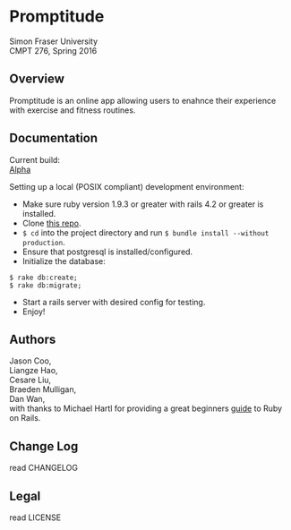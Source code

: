 Promptitude
=====
Simon Fraser University  
CMPT 276, Spring 2016

Overview
-----
Promptitude is an online app allowing users to enahnce their experience with exercise and fitness routines.

Documentation
-----
Current build:  
[Alpha](http://cmpt276-group9.herokuapp.com/)  


Setting up a local (POSIX compliant) development environment:
* Make sure ruby version 1.9.3 or greater with rails 4.2 or greater is installed.
* Clone [this repo](https://github.com/Mugginz/cmpt276G9.git).
* `$ cd` into the project directory and run `$ bundle install --without production`.
* Ensure that postgresql is installed/configured.
* Initialize the database:
```
$ rake db:create;
$ rake db:migrate;
```
* Start a rails server with desired config for testing.
* Enjoy!  

Authors
-----
Jason Coo,   
Liangze Hao,  
Cesare Liu,  
Braeden Mulligan,  
Dan Wan,  
with thanks to Michael Hartl for providing a great beginners [guide](https://www.railstutorial.org/book) to Ruby on Rails.

Change Log
-----
read CHANGELOG  

Legal
-----
read LICENSE  
